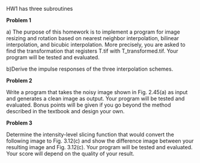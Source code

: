 HW1 has three subroutines  

**Problem 1**  

a) The purpose of this homework is to implement a program for image resizing and rotation based on nearest neighbor interpolation, bilinear interpolation, and bicubic interpolation. More precisely, you are asked to find the transformation that registers T.tif with T_transformed.tif. Your program will be tested and evaluated.  

b)Derive the impulse responses of the three interpolation schemes.  

**Problem 2**  

Write a program that takes the noisy image shown in Fig. 2.45(a) as input and generates a clean image as output. Your program will be tested and evaluated. Bonus points will be given if you go beyond the method described in the textbook and design your own.  

**Problem 3**  

Determine the intensity-level slicing function that would convert the following image to Fig. 3.12(c) and show the difference image between your resulting image and Fig. 3.12(c). Your program will be tested and evaluated. Your score will depend on the quality of your result.
